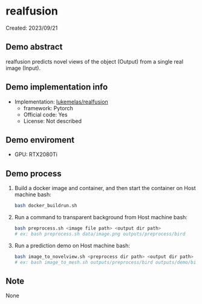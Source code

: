 # realfusion
Created: 2023/09/21

## Demo abstract
realfusion predicts novel views of the object (Output) from a single real image (Input).

## Demo implementation info
- Implementation: [lukemelas/realfusion](https://github.com/lukemelas/realfusion)
  - framework: Pytorch
  - Official code: Yes
  - License: Not described

## Demo enviroment
- GPU: RTX2080Ti

## Demo process
1. Build a docker image and container, and then start the container on Host machine bash:
    ```bash
    bash docker_buildrun.sh
    ```
2. Run a command to transparent background from Host machine bash:
    ```bash
    bash preprocess.sh <image file path> <output dir path>
    # ex: bash preprocess.sh data/image.png outputs/preprocess/bird
    ```
3. Run a prediction demo on Host machine bash:
    ```bash
    bash image_to_novelview.sh <preprocess dir path> <output dir path>
    # ex: bash image_to_mesh.sh outputs/preprocess/bird outputs/demo/bird
    ```

## Note
None